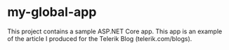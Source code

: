 # my-global-app
This project contains a sample ASP.NET Core app. This app is an example of the article I produced for the Telerik Blog (telerik.com/blogs).
